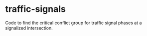 # traffic-signals
Code to find the critical conflict group for traffic signal phases at a signalized intersection.
